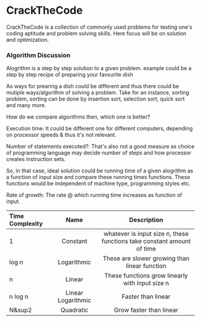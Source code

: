 # CrackTheCode
CrackTheCode is a collection of commonly used problems for testing one's coding aptitude and problem solving skills. Here focus will be on solution and optimization.

### Algorithm Discussion

Alogrithm is a step by step solution to a given problem. example could be a step by step recipe of preparing your favourite dish

As ways for prearing a dish could be different and thus there could be mutiple ways/algorithm of solving a problem. Take for an instance, sorting problem, sorting can be done by insertion sort, selection sort, quick sort and many more.

How do we compare algorithms then, which one is better? 

Execution time: It could be different one for different computers, depending on processor speeds & thus it's not relevant.

Number of statements executed?: That's also not a good measure as choice of programming language may decide number of steps and how processor creates instruction sets.

So, in that case, ideal solution could be running time of a given alogrithm as a function of input size and compare these running times functions. These functions would be independent of machine type, programming styles etc.

Rate of growth: The rate @ which running time increases as function of input.

| Time Complexity  | Name  | Description |
| :------------ |:---------------:|:-----:|
|     1         | Constant        | whatever is input size n, these functions take constant amount of time |
|   log n       | Logarithmic     | These are slower growing than linear function |
|     n         | Linear          | These functions grow linearly with input size n |
|   n log n     | Linear Logarithmic          | Faster than linear |
|     N&sup2         | Quadratic          | Grow faster than linear |

